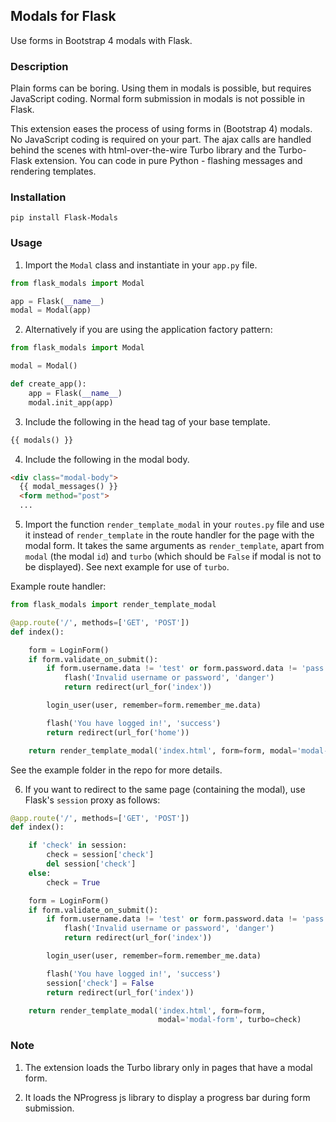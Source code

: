 ## Modals for Flask

Use forms in Bootstrap 4 modals with Flask.

### Description

Plain forms can be boring. Using them in modals is possible, but requires
JavaScript coding. Normal form submission in modals is not possible in
Flask.

This extension eases the process of using forms in (Bootstrap 4) modals. No
JavaScript coding is required on your part. The ajax calls are handled behind
the scenes with html-over-the-wire Turbo library and the Turbo-Flask
extension. You can code in pure Python - flashing messages and rendering
templates.

### Installation

```
pip install Flask-Modals
```

### Usage

1. Import the `Modal` class and instantiate in your `app.py` file.

```Python
from flask_modals import Modal

app = Flask(__name__)
modal = Modal(app)
```

2. Alternatively if you are using the application factory pattern:

```Python
from flask_modals import Modal

modal = Modal()

def create_app():
    app = Flask(__name__)
    modal.init_app(app)
```

3. Include the following in the head tag of your base template.

```html
{{ modals() }}
```

4. Include the following in the modal body.

```html
<div class="modal-body">
  {{ modal_messages() }}
  <form method="post">
  ...
```

5. Import the function `render_template_modal` in your `routes.py` file
and use it instead of `render_template` in the route handler for the page
with the modal form. It takes the same arguments as `render_template`, apart
from `modal` (the modal `id`) and `turbo` (which should be `False` if modal
is not to be displayed). See next example for use of `turbo`.

Example route handler:

```Python
from flask_modals import render_template_modal

@app.route('/', methods=['GET', 'POST'])
def index():

    form = LoginForm()
    if form.validate_on_submit():
        if form.username.data != 'test' or form.password.data != 'pass':
            flash('Invalid username or password', 'danger')
            return redirect(url_for('index'))

        login_user(user, remember=form.remember_me.data)

        flash('You have logged in!', 'success')
        return redirect(url_for('home'))

    return render_template_modal('index.html', form=form, modal='modal-form')
```
See the example folder in the repo for more details.

6. If you want to redirect to the same page (containing the modal), use Flask's
`session` proxy as follows:

```Python
@app.route('/', methods=['GET', 'POST'])
def index():

    if 'check' in session:
        check = session['check']
        del session['check']
    else:
        check = True

    form = LoginForm()
    if form.validate_on_submit():
        if form.username.data != 'test' or form.password.data != 'pass':
            flash('Invalid username or password', 'danger')
            return redirect(url_for('index'))

        login_user(user, remember=form.remember_me.data)

        flash('You have logged in!', 'success')
        session['check'] = False
        return redirect(url_for('index'))

    return render_template_modal('index.html', form=form,
                                 modal='modal-form', turbo=check)
```

### Note

1. The extension loads the Turbo library only in pages that have a modal
form.

2. It loads the NProgress js library to display a progress bar during form
submission. 
